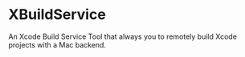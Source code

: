 # XBuildService
An Xcode Build Service Tool that always you to remotely build Xcode projects with a Mac backend.
